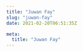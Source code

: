 ```yaml
---
title: "Juwan Fay"
slug: "juwan-fay"
date: 2021-02-20T06:51:35Z

meta:
  title: "Juwan Fay"
---
```


